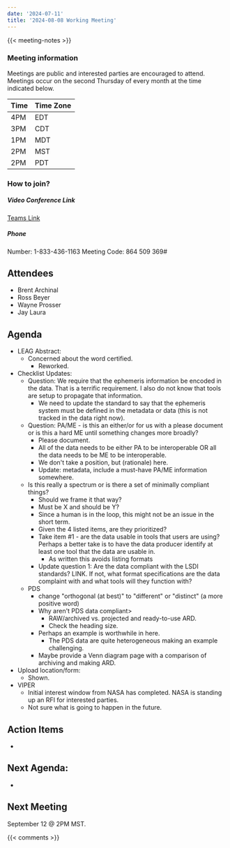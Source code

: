 ```yaml
---
date: '2024-07-11'
title: '2024-08-08 Working Meeting'
---
```


{{<  meeting-notes >}}

### Meeting information
Meetings are public and interested parties are encouraged to attend. Meetings occur on the second Thursday of every month at the time indicated below.

| Time | Time Zone |
|------|-----------|
| 4PM  | EDT |
| 3PM  | CDT |
| 1PM  | MDT |
| 2PM  | MST |
| 2PM  | PDT | 

### How to join?

##### Video Conference Link
[Teams Link](https://teams.microsoft.com/l/meetup-join/19%3ameeting_NjM0MzI5NGUtZDI1ZS00YWVjLWI1MTctYjUzZTU4OTVlNWIz%40thread.v2/0?context=%7b%22Tid%22%3a%220693b5ba-4b18-4d7b-9341-f32f400a5494%22%2c%22Oid%22%3a%22c27c6e98-e45a-45ff-aea5-7f10d6fe67c1%22%7d)

##### Phone
Number: 1-833-436-1163
Meeting Code: 864 509 369#

## Attendees
- Brent Archinal
- Ross Beyer
- Wayne Prosser
- Jay Laura


## Agenda
- LEAG Abstract:
  - Concerned about the word certified.
    -  Reworked.
- Checklist Updates:
  - Question: We require that the ephemeris information be encoded in the data. That is a terrific requirement. I also do not know that tools are setup to propagate that information.
    - We need to update the standard to say that the ephemeris system must be defined in the metadata or data (this is not tracked in the data right now).
  - Question: PA/ME - is this an either/or for us with a please document or is this a hard ME until something changes more broadly?
    - Please document.
    - All of the data needs to be either PA to be interoperable OR all the data needs to be ME to be interoperable.
    - We don't take a position, but (rationale) here.
    - Update: metadata, include a must-have PA/ME information somewhere.
  - Is this really a spectrum or is there a set of minimally compliant things?
    - Should we frame it that way?
    - Must be X and should be Y?
    - Since a human is in the loop, this might not be an issue in the short term.
    - Given the 4 listed items, are they prioritized?
    - Take item #1 - are the data usable in tools that users are using? Perhaps a better take is to have the data producer identify at least one tool that the data are usable in.
      - As written this avoids listing formats
    - Update question 1: Are the data compliant with the LSDI standards? LINK. If not, what format specifications are the data complaint with and what tools will they function with?
  - PDS
    - change "orthogonal (at best)" to "different" or "distinct" (a more positive word)
    - Why aren't PDS data compliant>
      - RAW/archived vs. projected and ready-to-use ARD.
      - Check the heading size.
    - Perhaps an example is worthwhile in here.
      - The PDS data are quite heterogeneous making an example challenging.
    - Maybe provide a Venn diagram page with a comparison of archiving and making ARD.
- Upload location/form:
  - Shown. 
- VIPER
  - Initial interest window from NASA has completed. NASA is standing up an RFI for interested parties.
  - Not sure what is going to happen in the future.

## Action Items
  - 

## Next Agenda:
- 

## Next Meeting
September 12 @ 2PM MST.

{{< comments >}}
